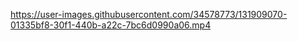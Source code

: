 

https://user-images.githubusercontent.com/34578773/131909070-01335bf8-30f1-440b-a22c-7bc6d0990a06.mp4

